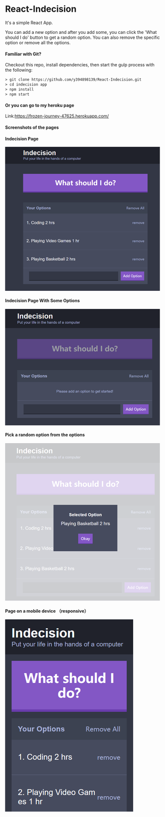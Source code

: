 # React-Indecision
It's a simple React App.

You can add a new option and after you add some, you can click the 'What should I do' button to get a random option.
You can also remove the specific option or remove all the options.

#### Familiar with Git?
Checkout this repo, install dependencies, then start the gulp process with the following:

```
> git clone https://github.com/y394898139/React-Indecision.git
> cd indecision app
> npm install
> npm start
```

#### Or you can go to my heroku page
Link:https://frozen-journey-47625.herokuapp.com/

#### Screenshots of the pages

#### Indecision Page
![alt text](screenshots/Screenshot01.png "")

#### Indecision Page With Some Options
![alt text](screenshots/Screenshot02.png "")

#### Pick a random option from the options
![alt text](screenshots/Screenshot03.png "")

#### Page on a mobile device （responsive）
![alt text](screenshots/Screenshot04.png "")

